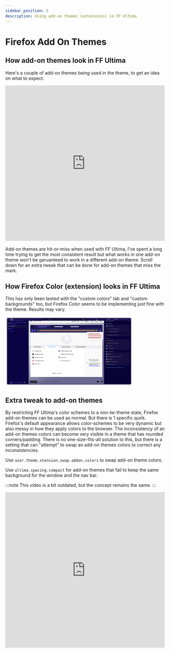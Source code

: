```yaml
---
sidebar_position: 5
description: Using add-on themes (extensions) in FF Ultima
---
```


# Firefox Add On Themes

## How add-on themes look in FF Ultima

Here's a couple of add-on themes being used in the theme, to get an idea on what to expect.

<iframe width="100%" height="490" src="https://www.youtube.com/embed/N7IRp_a0lBQ?si=y16BG5vFq-wG2WzB" title="YouTube video player" frameborder="0" allow="accelerometer; autoplay; clipboard-write; encrypted-media; gyroscope; picture-in-picture; web-share; fullscreen" referrerpolicy="strict-origin-when-cross-origin" allowfullscreen></iframe>

Add-on themes are hit-or-miss when used with FF Ultima, I've spent a long time trying to get the most consistent result but what works in one add-on theme won't be garuanteed to work in a different add-on theme. Scroll down for an extra tweak that can be done for add-on themes that miss the mark.

## How Firefox Color (extension) looks in FF Ultima

This has only been tested with the "custom colors" tab and "custom backgrounds" too, but Firefox Color seems to be implementing just fine with the theme. Results may vary.

<img width="80%" src="/img/settings/firefoxcolor.png" />

## Extra tweak to add-on themes

By restricting FF Ultima's color schemes to a non-lw-theme state, Firefox add-on themes can be used as normal. But there is 1 specific quirk. Firefox's default appearance allows color-schemes to be very dynamic but also messy in how they apply colors to the browser. The inconsistency of an add-on themes colors can become very visible in a theme that has rounded corners/padding. There is no one-size-fits-all solution to this, but there is a setting that can "attempt" to swap an add-on themes colors to correct any inconsistencies.

Use `user.theme.xtension.swap.addon.colors` to swap add-on theme colors.

Use `ultima.spacing.compact` for add-on themes that fail to keep the same background for the window and the nav bar.

:::note
This video is a bit outdated, but the concept remains the same.
:::

<iframe width="100%" height="490" src="https://www.youtube.com/embed/jYbccJ1nXzk?si=F9jY24aOYcAKUmXy" title="YouTube video player" frameborder="0" allow="accelerometer; autoplay; clipboard-write; encrypted-media; gyroscope; picture-in-picture; web-share; fullscreen" referrerpolicy="strict-origin-when-cross-origin" allowfullscreen></iframe>